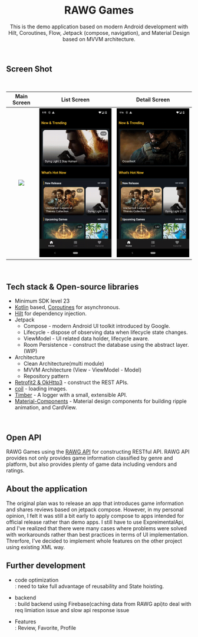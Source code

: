 
<h1 align="center">RAWG Games</h1>

<p align="center">  
This is the demo application based on modern Android development with Hilt, Coroutines, Flow, Jetpack (compose, navigation), and Material Design based on MVVM architecture.
</p></br>

## Screen Shot

</br>

| Main Screen | List Screen | Detail Screen |
| :---------------: | :---------------: | :---------------: |
|![](./preview/main.gif) |![](./preview/list.gif)  |![](./preview/detail.gif) |

</br>

## Tech stack & Open-source libraries

- Minimum SDK level 23
- [Kotlin](https://kotlinlang.org/) based, [Coroutines](https://github.com/Kotlin/kotlinx.coroutines) for asynchronous.
- [Hilt](https://dagger.dev/hilt/) for dependency injection.
- Jetpack
  - Compose - modern Android UI toolkit introduced by Google.
  - Lifecycle - dispose of observing data when lifecycle state changes.
  - ViewModel - UI related data holder, lifecycle aware.
  - Room Persistence - construct the database using the abstract layer.(WIP)
- Architecture
  - Clean Architecture(multi module)
  - MVVM Architecture (View - ViewModel - Model)
  - Repository pattern
- [Retrofit2 & OkHttp3](https://github.com/square/retrofit) - construct the REST APIs.
- [coil](https://github.com/coil-kt/coil) - loading images.
- [Timber](https://github.com/JakeWharton/timber) - A logger with a small, extensible API.
- [Material-Components](https://github.com/material-components/material-components-android) - Material design components for building ripple animation, and CardView.
</br>

## Open API
RAWG Games using the [RAWG API](https://rawg.io/apidocs) for constructing RESTful API.
RAWG API provides not only provides game information classified by genre and platform, but also provides plenty of game data including vendors and ratings.
</br>

## About the application
The original plan was to release an app that introduces game information and shares reviews based on jetpack compose. However, in my personal opinion, I felt it was still a bit early to apply compose to apps intended for official release rather than demo apps. I still have to use ExpreimentalApi, and I've realized that there were many cases where problems were solved with workarounds rather than best practices in terms of UI implementation. Threrfore, I've decided to implement whole features on the other project using existing XML way.
</br>

## Further development
- code optimization</br>
: need to take full advantage of reusability and State hoisting.

- backend</br>
: build backend using Firebase(caching data from RAWG api)to deal with req limiation issue and slow api response issue

- Features</br>
: Review, Favorite, Profile








